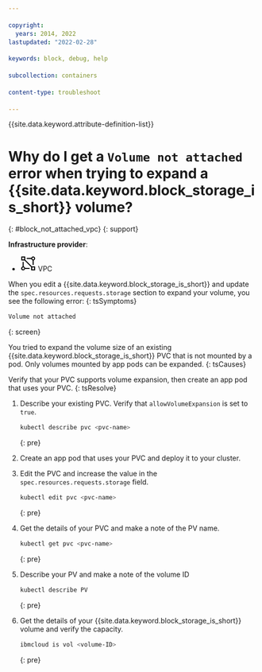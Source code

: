 ```yaml
---

copyright: 
  years: 2014, 2022
lastupdated: "2022-02-28"

keywords: block, debug, help

subcollection: containers

content-type: troubleshoot

---
```


{{site.data.keyword.attribute-definition-list}}


# Why do I get a `Volume not attached` error when trying to expand a {{site.data.keyword.block_storage_is_short}} volume?
{: #block_not_attached_vpc}
{: support}

**Infrastructure provider**:
* ![VPC infrastructure provider icon.](images/icon-vpc-2.svg) VPC


When you edit a {{site.data.keyword.block_storage_is_short}} and update the `spec.resources.requests.storage` section to expand your volume, you see the following error:
{: tsSymptoms}

```sh
Volume not attached
```
{: screen}


You tried to expand the volume size of an existing {{site.data.keyword.block_storage_is_short}} PVC that is not mounted by a pod. Only volumes mounted by app pods can be expanded.
{: tsCauses}


Verify that your PVC supports volume expansion, then create an app pod that uses your PVC.
{: tsResolve}

1. Describe your existing PVC. Verify that `allowVolumeExpansion` is set to `true`.
    ```sh
    kubectl describe pvc <pvc-name>
    ```
    {: pre}

1. Create an app pod that uses your PVC and deploy it to your cluster.

1. Edit the PVC and increase the value in the `spec.resources.requests.storage` field.
    ```sh
    kubectl edit pvc <pvc-name>
    ```
    {: pre}

1. Get the details of your PVC and make a note of the PV name.
    ```sh
    kubectl get pvc <pvc-name>
    ```
    {: pre}

1. Describe your PV and make a note of the volume ID
    ```sh
    kubectl describe PV
    ```
    {: pre}

1. Get the details of your {{site.data.keyword.block_storage_is_short}} volume and verify the capacity.
    ```sh
    ibmcloud is vol <volume-ID>
    ```
    {: pre}







